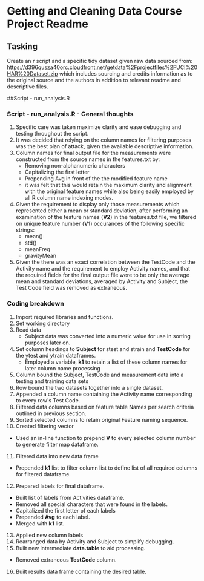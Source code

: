 # Getting and Cleaning Data Course Project Readme

## Tasking
Create an r script and a specific tidy dataset given raw data sourced from:
https://d396qusza40orc.cloudfront.net/getdata%2Fprojectfiles%2FUCI%20HAR%20Dataset.zip 
which includes sourcing and credits information as to the original source and the authors in addition to relevant readme and descriptive files.

##Script - run_analysis.R

### Script - run_analysis.R - General thoughts
1. Specific care was taken maximize clarity and ease debugging and testing throughout the script.
2. It was decided that relying on the column names for filtering purposes was the best plan of attack, given the available descriptive information.
3. Column names for final output file for the measurements were constructed from the source names in the features.txt by:
	* Removing non-alphanumeric characters
	* Capitalizing the first letter
	* Prepending Avg in front of the the modified feature name
	* it was felt that this would retain the maximum clarity and alignment with the original feature names while also being easily employed by all R column name indexing modes.
4. Given the requirement to display only those measurements which represented either a mean or standard deviation, after performing an examination of the feature names (__V2__) in the features.txt file, we filtered on unique feature number (__V1__) occurances of the following specific strings:
	*  mean()
	*  std()
	*  meanFreq
	*  gravityMean
5.  Given the there was an exact correlation between the TestCode and the Activity name and the requirement to employ Activity names, and that the required fields for the final output file were to be only the average mean and standard deviations, averaged by Activity and Subject, the Test Code field was removed as extraneous.

### Coding breakdown
1. Import required libraries and functions.
2. Set working directory
3. Read data
   * Subject data was converted into a numeric value for use in sorting purposes later on.
4. Set column headings to __Subject__ for stest and strain and __TestCode__ for the ytest and ytrain dataframes. 
   * Employed a variable, __k1__ to retain a list of these column names for later column name processing
5. Column bound the Subject, TestCode and measurement data into a testing and training data sets
6. Row bound the two datasets together into a single dataset.
7. Appended a column name containing the Activity name corresponding to every row's Test Code.
8. Filtered data columns based on feature table Names per search criteria outlined in previous section.
9. Sorted selected columns to retain original Feature naming sequence.
10. Created filtering vector
  * Used an in-line function to prepend __V__ to every selected column number to generate filter map dataframe.
11. Filtered data into new data frame
  * Prepended __k1__ list to filter column list to define list of all required columns for filtered dataframe.
12. Prepared labels for final dataframe.
  * Built list of labels from Activities dataframe.
  * Removed all special characters that were found in the labels.
  * Capitalized the first letter of each labels
  * Prepended __Avg__ to each label.
  * Merged with __k1__ list.
13. Applied new column labels
14. Rearranged data by Activity and Subject to simplify debugging.
15. Built new intermediate __data.table__ to aid processing.
  * Removed extraneous __TestCode__ column.
16. Built results data frame containing the desired table.


	
